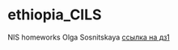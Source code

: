 # ethiopia_CILS
NIS homeworks Olga Sosnitskaya
[ссылка на дз1](https://github.com/Pine-tree-ya/ethiopia_CILS/blob/main/dz1/dz1.md)
